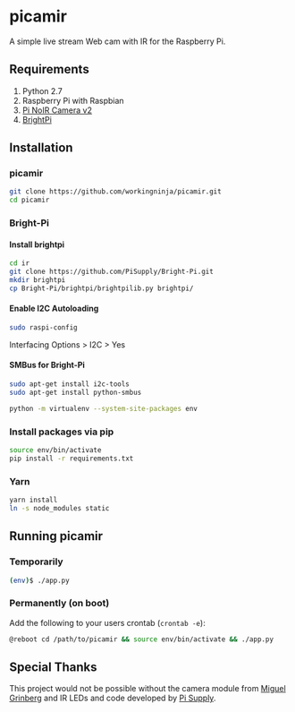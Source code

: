 # picamir

A simple live stream Web cam with IR for the Raspberry Pi.

## Requirements

1. Python 2.7
2. Raspberry Pi with Raspbian
3. [Pi NoIR Camera v2](https://www.raspberrypi.org/products/pi-noir-camera-v2/)
4. [BrightPi](https://uk.pi-supply.com/products/bright-pi-bright-white-ir-camera-light-raspberry-pi)

## Installation

### picamir

```bash
git clone https://github.com/workingninja/picamir.git
cd picamir
```

### Bright-Pi

#### Install brightpi

```bash
cd ir
git clone https://github.com/PiSupply/Bright-Pi.git
mkdir brightpi
cp Bright-Pi/brightpi/brightpilib.py brightpi/
```

#### Enable I2C Autoloading

```bash
sudo raspi-config
```

Interfacing Options > I2C > Yes

#### SMBus for Bright-Pi

```bash
sudo apt-get install i2c-tools
sudo apt-get install python-smbus
```

```bash
python -m virtualenv --system-site-packages env
```

### Install packages via pip

```bash
source env/bin/activate
pip install -r requirements.txt
```

### Yarn

```bash
yarn install
ln -s node_modules static
```

## Running picamir

### Temporarily

```bash
(env)$ ./app.py
```

### Permanently (on boot)

Add the following to your users crontab (`crontab -e`):

```bash
@reboot cd /path/to/picamir && source env/bin/activate && ./app.py
```

## Special Thanks

This project would not be possible without the camera module from [Miguel Grinberg](https://github.com/miguelgrinberg/flask-video-streaming) and IR LEDs and code developed by [Pi Supply](https://uk.pi-supply.com/products/bright-pi-bright-white-ir-camera-light-raspberry-pi).
